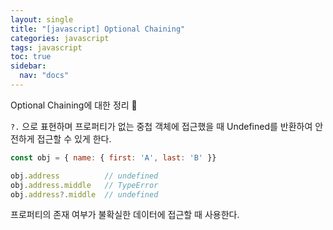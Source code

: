 ```yaml
---
layout: single
title: "[javascript] Optional Chaining"
categories: javascript
tags: javascript
toc: true
sidebar:
  nav: "docs"
---
```


 Optional Chaining에 대한 정리 📕



`?.` 으로 표현하며 프로퍼티가 없는 중첩 객체에 접근했을 때 Undefined를 반환하여 안전하게 접근할 수 있게 한다.

```javascript
const obj = { name: { first: 'A', last: 'B' }}

obj.address			 // undefined
obj.address.middle	 // TypeError
obj.address?.middle  // undefined
```

프로퍼티의 존재 여부가 불확실한 데이터에 접근할 때 사용한다.